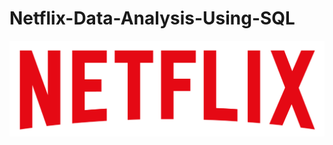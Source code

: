 # Netflix-Data-Analysis-Using-SQL
![Netflix Logo](https://github.com/ruchigupta-code/Netflix-Data-Analysis-Using-SQL/blob/main/logo.png)
